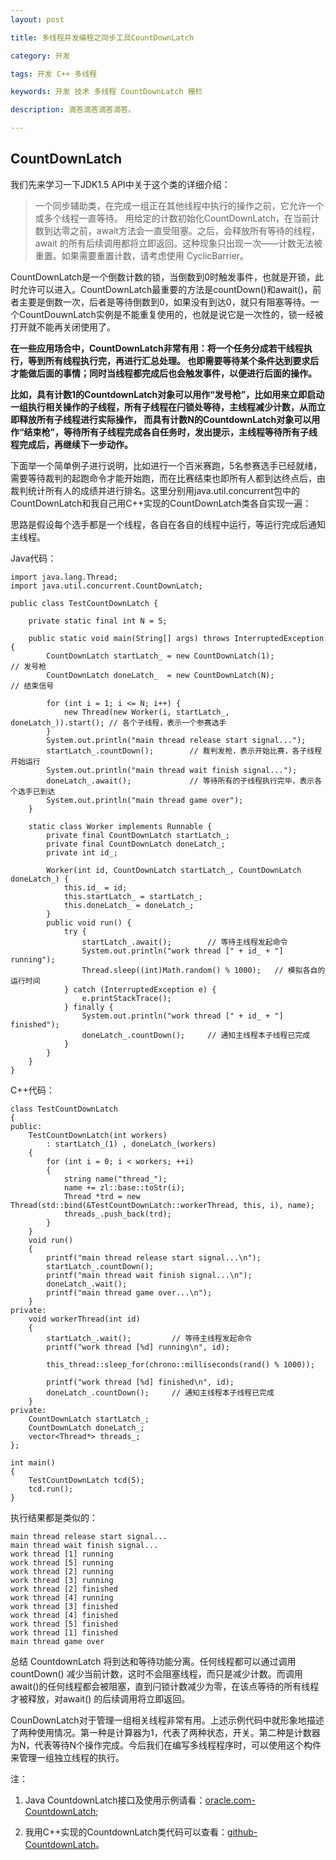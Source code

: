 ```yaml
---
layout: post

title: 多线程并发编程之同步工具CountDownLatch

category: 开发

tags: 开发 C++ 多线程

keywords: 开发 技术 多线程 CountDownLatch 栅栏

description: 滴答滴答滴答滴答。

---
```


## CountDownLatch
我们先来学习一下JDK1.5 API中关于这个类的详细介绍： 

> 一个同步辅助类，在完成一组正在其他线程中执行的操作之前，它允许一个或多个线程一直等待。 用给定的计数初始化CountDownLatch，在当前计数到达零之前，await方法会一直受阻塞。之后，会释放所有等待的线程，await 的所有后续调用都将立即返回。这种现象只出现一次——计数无法被重置。如果需要重置计数，请考虑使用 CyclicBarrier。

CountDownLatch是一个倒数计数的锁，当倒数到0时触发事件，也就是开锁，此时允许可以进入。CountDownLatch最重要的方法是countDown()和await()，前者主要是倒数一次，后者是等待倒数到0，如果没有到达0，就只有阻塞等待。一个CountDouwnLatch实例是不能重复使用的，也就是说它是一次性的，锁一经被打开就不能再关闭使用了。

**在一些应用场合中，CountDownLatch非常有用：将一个任务分成若干线程执行，等到所有线程执行完，再进行汇总处理。 也即需要等待某个条件达到要求后才能做后面的事情；同时当线程都完成后也会触发事件，以便进行后面的操作。**

**比如，具有计数1的CountdownLatch对象可以用作“发号枪”，比如用来立即启动一组执行相关操作的子线程，所有子线程在闩锁处等待，主线程减少计数，从而立即释放所有子线程进行实际操作， 而具有计数N的CountdownLatch对象可以用作“结束枪”，等待所有子线程完成各自任务时，发出提示，主线程等待所有子线程完成后，再继续下一步动作。**

下面举一个简单例子进行说明，比如进行一个百米赛跑，5名参赛选手已经就绪，需要等待裁判的起跑命令才能开始跑，而在比赛结束也即所有人都到达终点后，由裁判统计所有人的成绩并进行排名。这里分别用java.util.concurrent包中的CountDownLatch和我自己用C++实现的CountDownLatch类各自实现一遍：

思路是假设每个选手都是一个线程，各自在各自的线程中运行，等运行完成后通知主线程。

Java代码：

	import java.lang.Thread;
	import java.util.concurrent.CountDownLatch;
	
	public class TestCountDownLatch {
	
		private static final int N = 5;
	
		public static void main(String[] args) throws InterruptedException {
			CountDownLatch startLatch_ = new CountDownLatch(1);				// 发号枪
			CountDownLatch doneLatch_  = new CountDownLatch(N);				// 结束信号
			
			for (int i = 1; i <= N; i++) {
				new Thread(new Worker(i, startLatch_, doneLatch_)).start(); // 各个子线程，表示一个参赛选手
			}
			System.out.println("main thread release start signal...");
			startLatch_.countDown();		// 裁判发枪，表示开始比赛，各子线程开始运行
			System.out.println("main thread wait finish signal...");
			doneLatch_.await();				// 等待所有的子线程执行完毕，表示各个选手已到达
			System.out.println("main thread game over");	
		}
	
		static class Worker implements Runnable {
			private final CountDownLatch startLatch_;
			private final CountDownLatch doneLatch_;
			private int id_;
	
			Worker(int id, CountDownLatch startLatch_, CountDownLatch doneLatch_) {
				this.id_ = id;
				this.startLatch_ = startLatch_;
				this.doneLatch_ = doneLatch_;
			}	
			public void run() {
				try {
					startLatch_.await(); 		// 等待主线程发起命令
					System.out.println("work thread [" + id_ + "] running");
					Thread.sleep((int)Math.random() % 1000);   // 模拟各自的运行时间
				} catch (InterruptedException e) {
					e.printStackTrace();
				} finally {
					System.out.println("work thread [" + id_ + "] finished");
					doneLatch_.countDown();		// 通知主线程本子线程已完成
				}
			}
		}
	}

C++代码：
	
	class TestCountDownLatch
	{
	public:
	    TestCountDownLatch(int workers)
	        : startLatch_(1) , doneLatch_(workers)
	    {
	        for (int i = 0; i < workers; ++i)
	        {
	            string name("thread_");
	            name += zl::base::toStr(i);
	            Thread *trd = new Thread(std::bind(&TestCountDownLatch::workerThread, this, i), name);
	            threads_.push_back(trd);
	        }
	    }
	    void run()
	    {
	        printf("main thread release start signal...\n");
	        startLatch_.countDown();
	        printf("main thread wait finish signal...\n");
	        doneLatch_.wait();
	        printf("main thread game over...\n");
	    }
	private:
	    void workerThread(int id)
	    {
	        startLatch_.wait();         // 等待主线程发起命令
	        printf("work thread [%d] running\n", id);
	
	        this_thread::sleep_for(chrono::milliseconds(rand() % 1000));
	
	        printf("work thread [%d] finished\n", id);
	        doneLatch_.countDown();     // 通知主线程本子线程已完成
	    }
	private:
	    CountDownLatch startLatch_;
	    CountDownLatch doneLatch_;
	    vector<Thread*> threads_;
	};
	
	int main()
	{
	    TestCountDownLatch tcd(5);
	    tcd.run();
	}

执行结果都是类似的：
	
	main thread release start signal...
	main thread wait finish signal...
	work thread [1] running
	work thread [5] running
	work thread [2] running
	work thread [3] running
	work thread [2] finished
	work thread [4] running
	work thread [3] finished
	work thread [4] finished
	work thread [5] finished
	work thread [1] finished
	main thread game over

总结
CountdownLatch 将到达和等待功能分离。任何线程都可以通过调用 countDown() 减少当前计数，这时不会阻塞线程，而只是减少计数。而调用 await()的任何线程都会被阻塞，直到闩锁计数减少为零，在该点等待的所有线程才被释放，对await() 的后续调用将立即返回。

CounDownLatch对于管理一组相关线程非常有用。上述示例代码中就形象地描述了两种使用情况。第一种是计算器为1，代表了两种状态，开关。第二种是计数器为N，代表等待N个操作完成。今后我们在编写多线程程序时，可以使用这个构件来管理一组独立线程的执行。 

注：

1. Java CountdownLatch接口及使用示例请看：[oracle.com-CountdownLatch](http://docs.oracle.com/javase/7/docs/api/java/util/concurrent/CountDownLatch.html);

2. 我用C++实现的CountdownLatch类代码可以查看：[github-CountdownLatch](https://github.com/lizhenghn123/zl_reactor/blob/master/zlreactor%2Fthread%2FCountDownLatch.h)。

